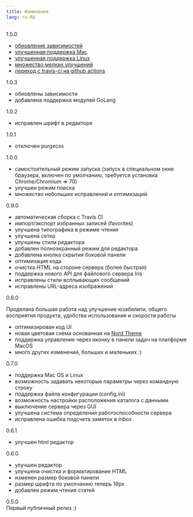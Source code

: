```yaml
---
title: Изменения
lang: ru-RU
---
```


<span class="badge bg-primary">1.5.0</span>  

* [обновление зависимостей](https://github.com/NightMan-1/QVNote/commit/7616beea4978b161952508bcebd3e69be6945db9)
* [улучшенная поддержка Mac](https://github.com/NightMan-1/QVNote/commit/3722419cf5fdcafd38bafce75ccf5ae0cd1ab1da)
* [улучшенная поддержка Linux](https://github.com/NightMan-1/QVNote/commit/42243ff25c10c703432ba4bc0766ff0bb74c8612)
* [множество мелких улучшений](https://github.com/NightMan-1/QVNote/commit/f402e6292605b7840f7a659185eee93bd9e3ecde)
* [переход с travis-ci на github actions](https://github.com/NightMan-1/QVNote/commit/6062611b0d38a7cdcbec7904355c952be82420ff)

<span class="badge bg-info">1.0.3</span>  

* обновлены зависимости
* добавлена поддержка модулей GoLang

<span class="badge bg-info">1.0.2</span>  

* исправлен шрифт в редакторе

<span class="badge bg-info">1.0.1</span>  

* отключен purgecss

<span class="badge bg-info">1.0.0</span>  

* самостоятельный режим запуска (запуск в специальном окне браузера, включен по умолчанию, требуется установка Chrome/Chromium => 70)
* улучшен режим поиска
* множество небольших исправлений и оптимизаций

<span class="badge bg-info">0.9.0</span>  

* автоматическая сборка с Travis CI
* импорт/экспорт избранных записей (favorites)
* улучшена типографика в режиме чтения
* улучшена сетка
* улучшены стили редактора
* добавлен полноэкранный режим для редактора
* добавлена кнопка скрытия боковой панели
* оптимизация кода
* очистка HTML на стороне сервера (более быстрая)
* поддержка нового API для файлового сервера Iris
* исправлены стили всплывающих сообщений
* исправлены URL-адреса изображений

<span class="badge bg-info">0.8.0</span>  

Проделана большая работа над улучшение юзабилити, общего восприятия продукта, удобства использования и скорости работы

* оптимизирован код UI
* новая цветовая схема основанная на [Nord Theme](https://www.nordtheme.com/)
* поддержка управление через иконку в панели задач на платформе MacOS
* много других изменений, больших и маленьких :)

<span class="badge bg-info">0.7.0</span>  
* поддержка Mac OS и Linux
* возможность задавать некоторые параметры через командную строку
* поддержка файла конфигурации (config.ini)
* возможность настройки расположения каталога с данными
* выключение сервера через GUI
* улучшена система определения работоспособности сервера
* исправлена ошибка подсчета заметок в inbox 

<span class="badge bg-info">0.6.1</span>  
* улучшен html редактор

<span class="badge bg-info">0.6.0</span>  
* улучшен редактор
* улучшена очистка и форматирование HTML
* изменен размер боковой панели
* размер шрифта по умолчанию теперь 16px
* добавлен режим чтения статей

<span class="badge bg-info mb-3">0.5.0</span>  
Первый публичный релиз :)  

